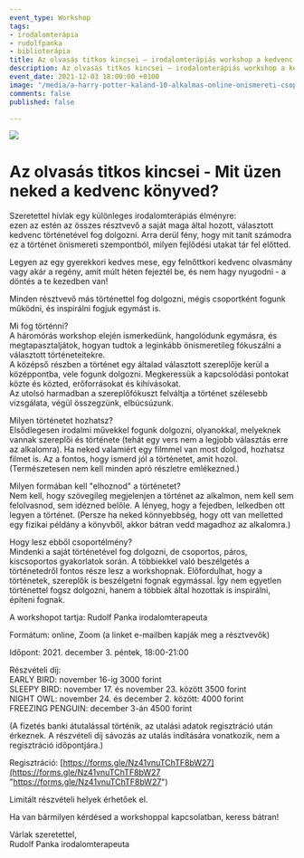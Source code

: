 ```yaml
---
event_type: Workshop
tags:
- irodalomterápia
- rudolfpanka
- biblioterápia
title: Az olvasás titkos kincsei – irodalomterápiás workshop a kedvenc történeteddel
description: Az olvasás titkos kincsei – irodalomterápiás workshop a kedvenc történeteddel
event_date: 2021-12-03 18:00:00 +0100
image: "/media/a-harry-potter-kaland-10-alkalmas-online-onismereti-csoport-5.png"
comments: false
published: false

---
```

![](/media/a-harry-potter-kaland-10-alkalmas-online-onismereti-csoport-5.png)

# Az olvasás titkos kincsei - Mit üzen neked a kedvenc könyved?

Szeretettel hívlak egy különleges irodalomterápiás élményre:  
ezen az estén az összes résztvevő a saját maga által hozott, választott kedvenc történetével fog dolgozni. Arra derül fény, hogy mit tanít számodra ez a történet önismereti szempontból, milyen fejlődési utakat tár fel előtted.

Legyen az egy gyerekkori kedves mese, egy felnőttkori kedvenc olvasmány vagy akár a regény, amit múlt héten fejeztél be, és nem hagy nyugodni - a döntés a te kezedben van!

Minden résztvevő más történettel fog dolgozni, mégis csoportként fogunk működni, és inspirálni fogjuk egymást is.

Mi fog történni?  
A háromórás workshop elején ismerkedünk, hangolódunk egymásra, és megtapasztaljátok, hogyan tudtok a leginkább önismeretileg fókuszálni a választott történeteitekre.  
A középső részben a történet egy általad választott szereplője kerül a középpontba, vele fogunk dolgozni. Megkeressük a kapcsolódási pontokat közte és közted, erőforrásokat és kihívásokat.  
Az utolsó harmadban a szereplőfókuszt felváltja a történet szélesebb vizsgálata, végül összegzünk, elbúcsúzunk.

Milyen történetet hozhatsz?  
Elsődlegesen irodalmi művekkel fogunk dolgozni, olyanokkal, melyeknek vannak szereplői és története (tehát egy vers nem a legjobb választás erre az alkalomra). Ha neked valamiért egy filmmel van most dolgod, hozhatsz filmet is. Az a fontos, hogy ismerd jól a történetet, amit hozol. (Természetesen nem kell minden apró részletre emlékezned.)

Milyen formában kell "elhoznod" a történetet?  
Nem kell, hogy szövegileg megjelenjen a történet az alkalmon, nem kell sem felolvasnod, sem idézned belőle. A lényeg, hogy a fejedben, lelkedben ott legyen a történet. (Persze ha neked könnyebbség, hogy ott van melletted egy fizikai példány a könyvből, akkor bátran vedd magadhoz az alkalomra.)

Hogy lesz ebből csoportélmény?  
Mindenki a saját történetével fog dolgozni, de csoportos, páros, kiscsoportos gyakorlatok során. A többiekkel való beszélgetés a történetedről fontos része lesz a workshopnak. Előfordulhat, hogy a történetek, szereplők is beszélgetni fognak egymással. Így nem egyetlen történettel fogsz dolgozni, hanem a többiek által hozottak is inspirálni, építeni fognak.

A workshopot tartja: Rudolf Panka irodalomterapeuta

Formátum: online, Zoom (a linket e-mailben kapják meg a résztvevők)

Időpont: 2021. december 3. péntek, 18:00-21:00

Részvételi díj:  
EARLY BIRD: november 16-ig 3000 forint  
SLEEPY BIRD: november 17. és november 23. között 3500 forint  
NIGHT OWL: november 24. és december 2. között: 4000 forint  
FREEZING PENGUIN: december 3-án 4500 forint

(A fizetés banki átutalással történik, az utalási adatok regisztráció után érkeznek. A részvételi díj sávozás az utalás indítására vonatkozik, nem a regisztráció időpontjára.)

Regisztráció: [https://forms.gle/Nz41vnuTChTF8bW27](https://forms.gle/Nz41vnuTChTF8bW27 "https://forms.gle/Nz41vnuTChTF8bW27")

Limitált részvételi helyek érhetőek el.

Ha van bármilyen kérdésed a workshoppal kapcsolatban, keress bátran!

Várlak szeretettel,  
Rudolf Panka irodalomterapeuta